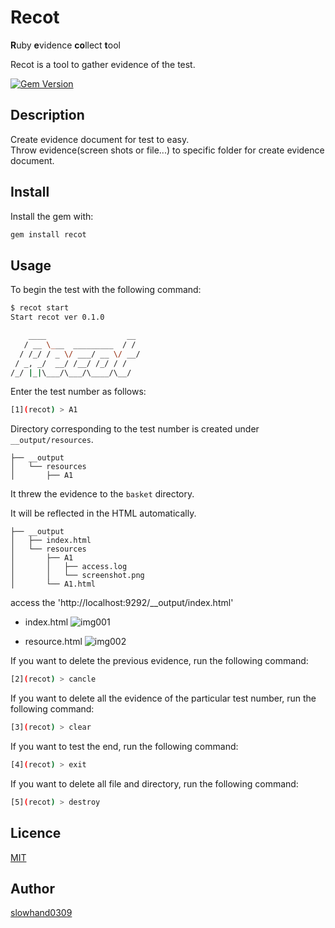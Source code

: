 # Recot

**R**uby **e**vidence **co**llect **t**ool<br>

Recot is a tool to gather evidence of the test.

[![Gem Version](https://badge.fury.io/rb/recot.svg)](https://badge.fury.io/rb/recot)

## Description
Create evidence document for test to easy.<br>
Throw evidence(screen shots or file...) to specific folder for create evidence document.

## Install

Install the gem with:

```sh
gem install recot
```
## Usage

To begin the test with the following command:

```sh
$ recot start
Start recot ver 0.1.0

    ____                  __
   / __ \___  _________  / /
  / /_/ / _ \/ ___/ __ \/ __/
 / _, _/  __/ /__/ /_/ / /
/_/ |_|\___/\___/\____/\__/
```

Enter the test number as follows:

```sh
[1](recot) > A1
```

Directory corresponding to the test number is created under `__output/resources`.

```
├── __output
│   └── resources
│       ├── A1
```

It threw the evidence to the `basket` directory.

It will be reflected in the HTML automatically.

```
├── __output
│   ├── index.html
│   └── resources
│       ├── A1
│       │   ├── access.log
│       │   └── screenshot.png
│       └── A1.html
```

access the 'http://localhost:9292/__output/index.html'

* index.html
![img001](http://slowhand0309.github.io/images/recot/index_html.png)

* resource.html
![img002](http://slowhand0309.github.io/images/recot/resource_html.png)

If you want to delete the previous evidence, run the following command:

```sh
[2](recot) > cancle
```

If you want to delete all the evidence of the particular test number, run the following command:

```sh
[3](recot) > clear
```

If you want to test the end, run the following command:

```sh
[4](recot) > exit
```

If you want to delete all file and directory,
run the following command:

```sh
[5](recot) > destroy
```

## Licence

[MIT](https://github.com/tcnksm/tool/blob/master/LICENCE)

## Author

[slowhand0309](https://github.com/Slowhand0309)
